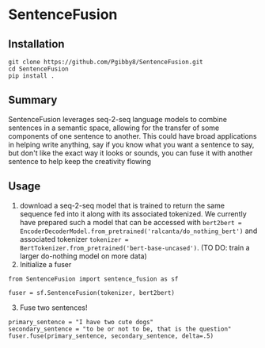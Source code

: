 # SentenceFusion
## Installation
```
git clone https://github.com/Pgibby8/SentenceFusion.git
cd SentenceFusion
pip install .
```
## Summary
SentenceFusion leverages seq-2-seq language models to combine sentences in a semantic space,
allowing for the transfer of some components of one sentence to another.
This could have broad applications in helping write anything, say if you know what
you want a sentence to say, but don't like the exact way it looks or sounds, you can
fuse it with another sentence to help keep the creativity flowing
## Usage
1. download a seq-2-seq model that is trained to return the same sequence fed into it
along with its associated tokenized. We currently have prepared such a model that can
be accessed with `bert2bert = EncoderDecoderModel.from_pretrained('ralcanta/do_nothing_bert')`
and associated tokenizer `tokenizer = BertTokenizer.from_pretrained('bert-base-uncased')`.
(TO DO: train a larger do-nothing model on more data)
2. Initialize a fuser
```
from SentenceFusion import sentence_fusion as sf

fuser = sf.SentenceFusion(tokenizer, bert2bert)
```
3. Fuse two sentences!
```
primary_sentence = "I have two cute dogs"
secondary_sentence = "to be or not to be, that is the question"
fuser.fuse(primary_sentence, secondary_sentence, delta=.5)
```
